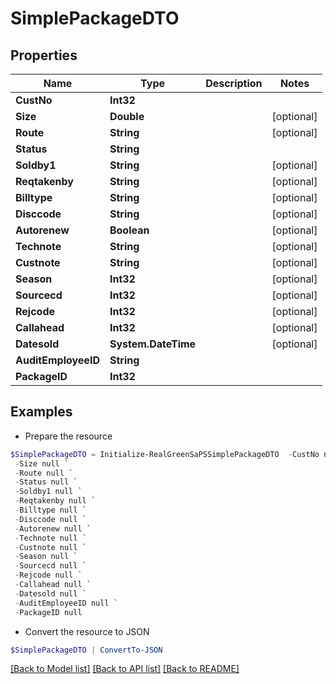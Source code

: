 # SimplePackageDTO
## Properties

Name | Type | Description | Notes
------------ | ------------- | ------------- | -------------
**CustNo** | **Int32** |  | 
**Size** | **Double** |  | [optional] 
**Route** | **String** |  | [optional] 
**Status** | **String** |  | 
**Soldby1** | **String** |  | [optional] 
**Reqtakenby** | **String** |  | [optional] 
**Billtype** | **String** |  | [optional] 
**Disccode** | **String** |  | [optional] 
**Autorenew** | **Boolean** |  | [optional] 
**Technote** | **String** |  | [optional] 
**Custnote** | **String** |  | [optional] 
**Season** | **Int32** |  | [optional] 
**Sourcecd** | **Int32** |  | [optional] 
**Rejcode** | **Int32** |  | [optional] 
**Callahead** | **Int32** |  | [optional] 
**Datesold** | **System.DateTime** |  | [optional] 
**AuditEmployeeID** | **String** |  | 
**PackageID** | **Int32** |  | 

## Examples

- Prepare the resource
```powershell
$SimplePackageDTO = Initialize-RealGreenSaPSSimplePackageDTO  -CustNo null `
 -Size null `
 -Route null `
 -Status null `
 -Soldby1 null `
 -Reqtakenby null `
 -Billtype null `
 -Disccode null `
 -Autorenew null `
 -Technote null `
 -Custnote null `
 -Season null `
 -Sourcecd null `
 -Rejcode null `
 -Callahead null `
 -Datesold null `
 -AuditEmployeeID null `
 -PackageID null
```

- Convert the resource to JSON
```powershell
$SimplePackageDTO | ConvertTo-JSON
```

[[Back to Model list]](../README.md#documentation-for-models) [[Back to API list]](../README.md#documentation-for-api-endpoints) [[Back to README]](../README.md)

